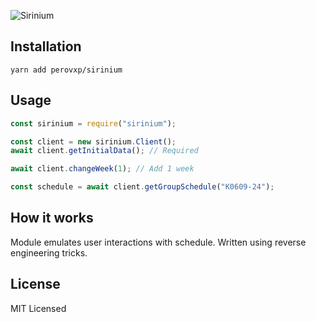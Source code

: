![Sirinium](https://i.imgur.com/Z2vcIbf.png)
## Installation
``yarn add perovxp/sirinium``
## Usage
```javascript
const sirinium = require("sirinium");

const client = new sirinium.Client();
await client.getInitialData(); // Required

await client.changeWeek(1); // Add 1 week

const schedule = await client.getGroupSchedule("К0609-24");
```
## How it works
Module emulates user interactions with schedule. Written using reverse engineering tricks.
## License
MIT Licensed
